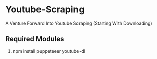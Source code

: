# Youtube-Scraping
A Venture Forward Into Youtube Scraping (Starting With Downloading)

## Required Modules
1. npm install puppeteeer youtube-dl